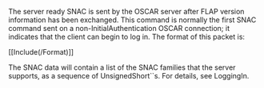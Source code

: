 The server ready SNAC is sent by the OSCAR server after FLAP version information has been exchanged. This command is normally the first SNAC command sent on a non-InitialAuthentication OSCAR connection; it indicates that the client can begin to log in. The format of this packet is:

[[Include(/Format)]]

The SNAC data will contain a list of the SNAC families that the server supports, as a sequence of UnsignedShort``s. For details, see LoggingIn.